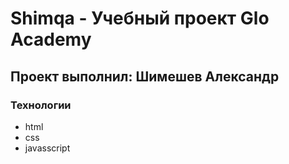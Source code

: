 # Shimqa - Учебный проект Glo Academy
## Проект выполнил: Шимешев Александр

### Технологии 
- html
- css
- javasscript
